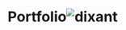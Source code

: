 # Portfolio![dixant](https://github.com/broskidix/Portfolio/assets/139498534/a66576ad-897c-4bc2-9400-3d4f44588239)
